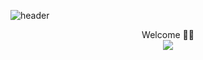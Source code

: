 ![header](https://capsule-render.vercel.app/api?type=waving&color=auto&height=250&section=header&text=Jimmy's%20Github)

<div align='center'>
  Welcome 🙌🏻
</div>
<div align='center'>

  <img src="https://img.shields.io/badge/Swift-FA7343?style=flat-square&logo=Swift&logoColor=white"/>
</div>


<!--
**ByoungilYoun/ByoungilYoun** is a ✨ _special_ ✨ repository because its `README.md` (this file) appears on your GitHub profile.

Here are some ideas to get you started:

- 🔭 I’m currently working on ...
- 🌱 I’m currently learning ...
- 👯 I’m looking to collaborate on ...
- 🤔 I’m looking for help with ...
- 💬 Ask me about ...
- 📫 How to reach me: ...
- 😄 Pronouns: ...
- ⚡ Fun fact: ...
-->
